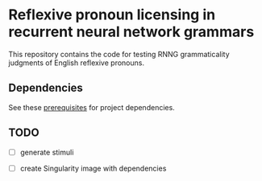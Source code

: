 # Reflexive pronoun licensing in recurrent neural network grammars

This repository contains the code for testing RNNG grammaticality judgments of English reflexive pronouns.

## Dependencies

See these [prerequisites](https://github.com/clab/rnng#prerequisites) for project dependencies.

## TODO

- [ ] generate stimuli
- [ ] create Singularity image with dependencies

